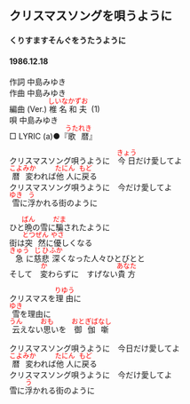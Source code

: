 <style type="text/css">
	ruby{
	    ruby-position: over;
	}
	ruby > rt{font-size: 12px;color:red;}
	p{font:16px;font-size: '楷体'}
</style>
## クリスマスソングを唄うように
#### くりすますそんぐをうたうように
#### 1986.12.18


作詞        中島みゆき    
作曲        中島みゆき    
編曲 (Ver.)   <ruby><rb>椎名</rb><rp>(</rp><rt>しいな</rt><rp>)</rp></ruby><ruby><rb>和夫</rb><rp>(</rp><rt>かずお</rt><rp>)</rp></ruby>  (1)    
唄          中島みゆき   
□ LYRIC (a)●『<ruby><rb>歌</rb><rp>(</rp><rt>うた</rt><rp>)</rp></ruby><ruby><rb>暦</rb><rp>(</rp><rt>れき</rt><rp>)</rp></ruby>』　　　


クリスマスソング唄うように　<ruby><rb>今日</rb><rp>(</rp><rt>きょう</rt><rp>)</rp></ruby>だけ愛してよ   
<ruby><rb>暦変</rb><rp>(</rp><rt>こよみか</rt><rp>)</rp></ruby>われば<ruby><rb>他人</rb><rp>(</rp><rt>たにん</rt><rp>)</rp></ruby>に<ruby><rb>戻</rb><rp>(</rp><rt>もど</rt><rp>)</rp></ruby>る   
クリスマスソング唄うように　今だけ愛してよ   
<ruby><rb>雪</rb><rp>(</rp><rt>ゆき</rt><rp>)</rp></ruby>に<ruby><rb>浮</rb><rp>(</rp><rt>う</rt><rp>)</rp></ruby>かれる街のように   
   
ひと<ruby><rb>晩</rb><rp>(</rp><rt>ばん</rt><rp>)</rp></ruby>の雪に<ruby><rb>騙</rb><rp>(</rp><rt>だま</rt><rp>)</rp></ruby>されたように   
街は<ruby><rb>突然</rb><rp>(</rp><rt>とつぜん</rt><rp>)</rp></ruby>に<ruby><rb>優</rb><rp>(</rp><rt>やさ</rt><rp>)</rp></ruby>しくなる   
<ruby><rb>急</rb><rp>(</rp><rt>きゅう</rt><rp>)</rp></ruby>に<ruby><rb>慈悲</rb><rp>(</rp><rt>じひ</rt><rp>)</rp></ruby><ruby><rb>深</rb><rp>(</rp><rt>ふか</rt><rp>)</rp></ruby>くなった人々</rb><rp>(</rp><rt>ひとびと</rt><rp>)</rp></ruby>と   
そして　<ruby><rb>変</rb><rp>(</rp><rt>か</rt><rp>)</rp></ruby>わらずに　すげない<ruby><rb>貴方</rb><rp>(</rp><rt>あなた</rt><rp>)</rp></ruby>   
   
クリスマスを<ruby><rb>理由</rb><rp>(</rp><rt>りゆう</rt><rp>)</rp></ruby>に   
<ruby><rb>雪</rb><rp>(</rp><rt>ゆき</rt><rp>)</rp></ruby>を理由に   
<ruby><rb>云</rb><rp>(</rp><rt>うん</rt><rp>)</rp></ruby>えない<ruby><rb>思</rb><rp>(</rp><rt>おも</rt><rp>)</rp></ruby>いを　<ruby><rb>御伽噺</rb><rp>(</rp><rt>おとぎばなし</rt><rp>)</rp></ruby>   
   
クリスマスソング唄うように　今日だけ愛してよ   
<ruby><rb>暦変</rb><rp>(</rp><rt>こよみか</rt><rp>)</rp></ruby>われば<ruby><rb>他人</rb><rp>(</rp><rt>たにん</rt><rp>)</rp></ruby>に<ruby><rb>戻</rb><rp>(</rp><rt>もど</rt><rp>)</rp></ruby>る   
クリスマスソング唄うように　今だけ愛してよ   
雪に<ruby><rb>浮</rb><rp>(</rp><rt>う</rt><rp>)</rp></ruby>かれる街のように   